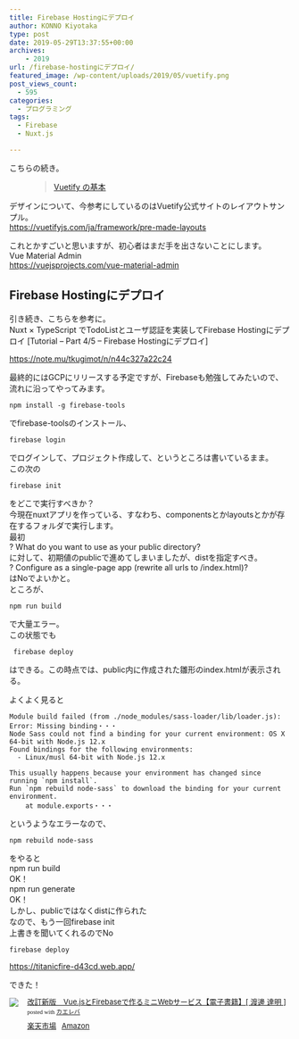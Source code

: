 ```yaml
---
title: Firebase Hostingにデプロイ
author: KONNO Kiyotaka
type: post
date: 2019-05-29T13:37:55+00:00
archives:
    - 2019
url: /firebase-hostingにデプロイ/
featured_image: /wp-content/uploads/2019/05/vuetify.png
post_views_count:
  - 595
categories:
  - プログラミング
tags:
  - Firebase
  - Nuxt.js

---
```

 

こちらの続き。<figure class="wp-block-embed-wordpress wp-block-embed is-type-wp-embed is-provider-programmers-office">

<div class="wp-block-embed__wrapper">
  <blockquote class="wp-embedded-content" data-secret="k6s5AvBq6M">
    <a href="https://www.programmers-office.ml/vuetify-%e3%81%ae%e5%9f%ba%e6%9c%ac/">Vuetify の基本</a>
  </blockquote>
</div></figure> 

デザインについて、今参考にしているのはVuetify公式サイトのレイアウトサンプル。  
<a href=" https://vuetifyjs.com/ja/framework/pre-made-layouts" target="_blank" rel="noreferrer noopener" aria-label=" (opens in a new tab)">https://vuetifyjs.com/ja/framework/pre-made-layouts</a>

これとかすごいと思いますが、初心者はまだ手を出さないことにします。  
Vue Material Admin  
<a rel="noreferrer noopener" aria-label="https://vuejsprojects.com/vue-material-admin (opens in a new tab)" href="https://vuejsprojects.com/vue-material-admin" target="_blank">https://vuejsprojects.com/vue-material-admin</a>

## Firebase Hostingにデプロイ

引き続き、こちらを参考に。  
Nuxt × TypeScript でTodoListとユーザ認証を実装してFirebase Hostingにデプロイ [Tutorial &#8211; Part 4/5 &#8211; Firebase Hostingにデプロイ]

<https://note.mu/tkugimot/n/n44c327a22c24>

最終的にはGCPにリリースする予定ですが、Firebaseも勉強してみたいので、流れに沿ってやってみます。

<pre class="wp-block-code"><code>npm install -g firebase-tools</code></pre>

でfirebase-toolsのインストール、

<pre class="wp-block-code"><code>firebase login</code></pre>

でログインして、プロジェクト作成して、というところは書いているまま。  
この次の

<pre class="wp-block-code"><code>firebase init</code></pre>

をどこで実行すべきか？  
今現在nuxtアプリを作っている、すなわち、componentsとかlayoutsとかが存在するフォルダで実行します。  
最初  
? What do you want to use as your public directory?  
に対して、初期値のpublicで進めてしまいましたが、distを指定すべき。  
? Configure as a single-page app (rewrite all urls to /index.html)?  
はNoでよいかと。  
ところが、

<pre class="wp-block-code"><code>npm run build</code></pre>

で大量エラー。  
この状態でも

<pre class="wp-block-code"><code> firebase deploy</code></pre>

はできる。この時点では、public内に作成された雛形のindex.htmlが表示される。

よくよく見ると

<pre class="wp-block-code"><code>Module build failed (from ./node_modules/sass-loader/lib/loader.js):
Error: Missing binding・・・
Node Sass could not find a binding for your current environment: OS X 64-bit with Node.js 12.x
Found bindings for the following environments:
  - Linux/musl 64-bit with Node.js 12.x

This usually happens because your environment has changed since running `npm install`.
Run `npm rebuild node-sass` to download the binding for your current environment.
    at module.exports・・・</code></pre>

というようなエラーなので、

<pre class="wp-block-code"><code>npm rebuild node-sass</code></pre>

をやると  
npm run build  
OK！  
npm run generate  
OK！  
しかし、publicではなくdistに作られた  
なので、もう一回firebase init  
上書きを聞いてくれるのでNo

<pre class="wp-block-code"><code>firebase deploy</code></pre>

<a rel="noreferrer noopener" aria-label=" (opens in a new tab)" href="https://titanicfire-d43cd.web.app/" target="_blank">https://titanicfire-d43cd.web.app/</a>

できた！

<div class="kaerebalink-box" style="text-align:left;padding-bottom:20px;font-size:small;zoom: 1;overflow: hidden;">
  <div class="kaerebalink-image" style="float:left;margin:0 15px 10px 0;">
    <a href="//af.moshimo.com/af/c/click?a_id=1238335&#038;p_id=54&#038;pc_id=54&#038;pl_id=616&#038;s_v=b5Rz2P0601xu&#038;url=https%3A%2F%2Fitem.rakuten.co.jp%2Frakutenkobo-ebooks%2F159d6c1b8fe4384aa68d6cfa5d38764d%2F" target="_blank"  rel="noopener noreferrer"><img src="https://i0.wp.com/thumbnail.image.rakuten.co.jp/@0_mall/rakutenkobo-ebooks/cabinet/1742/2000006811742.jpg?ssl=1" style="border: none;" data-recalc-dims="1" /></a><img src="//i.moshimo.com/af/i/impression?a_id=1238335&#038;p_id=54&#038;pc_id=54&#038;pl_id=616" width="1" height="1" style="border:none;" />
  </div>
  
  <div class="kaerebalink-info" style="line-height:120%;zoom: 1;overflow: hidden;">
    <div class="kaerebalink-name" style="margin-bottom:10px;line-height:120%">
      <a href="//af.moshimo.com/af/c/click?a_id=1238335&#038;p_id=54&#038;pc_id=54&#038;pl_id=616&#038;s_v=b5Rz2P0601xu&#038;url=https%3A%2F%2Fitem.rakuten.co.jp%2Frakutenkobo-ebooks%2F159d6c1b8fe4384aa68d6cfa5d38764d%2F" target="_blank"  rel="noopener noreferrer">改訂新版　Vue.jsとFirebaseで作るミニWebサービス【電子書籍】[ 渡邊 達明 ]</a><img src="//i.moshimo.com/af/i/impression?a_id=1238335&#038;p_id=54&#038;pc_id=54&#038;pl_id=616" width="1" height="1" style="border:none;" />
      <div class="kaerebalink-powered-date" style="font-size:8pt;margin-top:5px;font-family:verdana;line-height:120%">
        posted with <a href="https://kaereba.com" rel="nofollow noopener noreferrer" target="_blank">カエレバ</a>
      </div>
    </div>
    <div class="kaerebalink-detail" style="margin-bottom:5px;">
    </div>
    <div class="kaerebalink-link1" style="margin-top:10px;">
      <div class="shoplinkrakuten" style="display:inline;margin-right:5px">
        <a href="//af.moshimo.com/af/c/click?a_id=1238335&#038;p_id=54&#038;pc_id=54&#038;pl_id=616&#038;s_v=b5Rz2P0601xu&#038;url=https%3A%2F%2Fsearch.rakuten.co.jp%2Fsearch%2Fmall%2Ffirebase%2F-%2Ff.1-p.1-s.1-sf.0-st.A-v.2%3Fx%3D0" target="_blank"  rel="noopener noreferrer">楽天市場</a><img src="//i.moshimo.com/af/i/impression?a_id=1238335&#038;p_id=54&#038;pc_id=54&#038;pl_id=616" width="1" height="1" style="border:none;" />
      </div>
      <div class="shoplinkamazon" style="display:inline;margin-right:5px">
        <a href="//af.moshimo.com/af/c/click?a_id=1238337&#038;p_id=170&#038;pc_id=185&#038;pl_id=4062&#038;s_v=b5Rz2P0601xu&#038;url=https%3A%2F%2Fwww.amazon.co.jp%2Fgp%2Fsearch%3Fkeywords%3Dfirebase%26__mk_ja_JP%3D%25E3%2582%25AB%25E3%2582%25BF%25E3%2582%25AB%25E3%2583%258A" target="_blank"  rel="noopener noreferrer">Amazon</a><img src="//i.moshimo.com/af/i/impression?a_id=1238337&#038;p_id=170&#038;pc_id=185&#038;pl_id=4062" width="1" height="1" style="border:none;" />
      </div>
    </div>
  </div>
  
  <div class="booklink-footer" style="clear: left">
  </div>
</div>